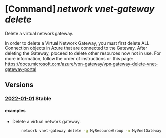 # [Command] _network vnet-gateway delete_

Delete a virtual network gateway.

In order to delete a Virtual Network Gateway, you must first delete ALL Connection objects in Azure that are connected to the Gateway. After deleting the Gateway, proceed to delete other resources now not in use. For more information, follow the order of instructions on this page: https://docs.microsoft.com/azure/vpn-gateway/vpn-gateway-delete-vnet-gateway-portal

## Versions

### [2022-01-01](/Resources/mgmt-plane/L3N1YnNjcmlwdGlvbnMve30vcmVzb3VyY2Vncm91cHMve30vcHJvdmlkZXJzL21pY3Jvc29mdC5uZXR3b3JrL3ZpcnR1YWxuZXR3b3JrZ2F0ZXdheXMve30=/2022-01-01.xml) **Stable**

<!-- mgmt-plane /subscriptions/{}/resourcegroups/{}/providers/microsoft.network/virtualnetworkgateways/{} 2022-01-01 -->

#### examples

- Delete a virtual network gateway.
    ```bash
        network vnet-gateway delete -g MyResourceGroup -n MyVnetGateway
    ```
